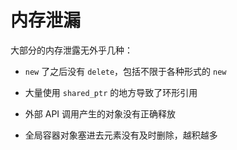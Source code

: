 # 内存泄漏

大部分的内存泄露无外乎几种：

- `new` 了之后没有 `delete`，包括不限于各种形式的 `new`

- 大量使用 `shared_ptr` 的地方导致了环形引用

- 外部 API 调用产生的对象没有正确释放

- 全局容器对象塞进去元素没有及时删除，越积越多

